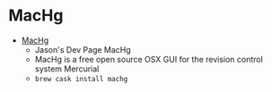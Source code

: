 # MacHg
- [MacHg](http://jasonfharris.com/machg/)
  -  Jason's Dev Page  MacHg
  - MacHg is a free open source OSX GUI for the revision control system Mercurial
  - `brew cask install machg`
